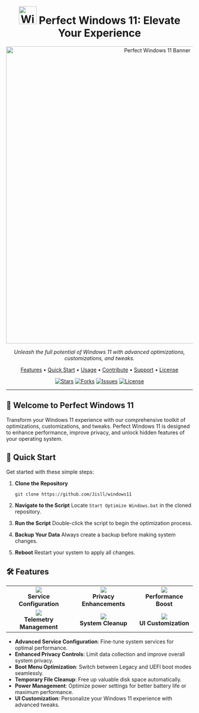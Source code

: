<h1 align="center">
  <img src="https://images.pling.com/img/00/00/64/66/02/1700514/11.png" width="48" alt="Windows 11 Logo">
  Perfect Windows 11: Elevate Your Experience
</h1>

<p align="center">
  <img src="https://raw.githubusercontent.com/Jisll/windows11/main/perfectwindows.png" alt="Perfect Windows 11 Banner" width="800">
</p>

<p align="center">
  <em>Unleash the full potential of Windows 11 with advanced optimizations, customizations, and tweaks.</em>
</p>

<p align="center">
  <a href="#-features">Features</a> •
  <a href="#-quick-start">Quick Start</a> •
  <a href="#-usage">Usage</a> •
  <a href="#-contribute">Contribute</a> •
  <a href="#-support">Support</a> •
  <a href="#-license">License</a>
</p>

<p align="center">
  <a href="https://github.com/Jisll/windows11/stargazers"><img src="https://img.shields.io/github/stars/Jisll/windows11?style=for-the-badge" alt="Stars"></a>
  <a href="https://github.com/Jisll/windows11/network/members"><img src="https://img.shields.io/github/forks/Jisll/windows11?style=for-the-badge" alt="Forks"></a>
  <a href="https://github.com/Jisll/windows11/issues"><img src="https://img.shields.io/github/issues/Jisll/windows11?style=for-the-badge" alt="Issues"></a>
  <a href="https://github.com/Jisll/windows11/blob/main/LICENSE.md"><img src="https://img.shields.io/github/license/Jisll/windows11?style=for-the-badge" alt="License"></a>
</p>

---

## 🌟 Welcome to Perfect Windows 11

Transform your Windows 11 experience with our comprehensive toolkit of optimizations, customizations, and tweaks. Perfect Windows 11 is designed to enhance performance, improve privacy, and unlock hidden features of your operating system.

## 🚀 Quick Start

Get started with these simple steps:

1. **Clone the Repository**
   ```
   git clone https://github.com/Jisll/windows11
   ```

2. **Navigate to the Script**
   Locate `Start Optimize Windows.bat` in the cloned repository.

3. **Run the Script**
   Double-click the script to begin the optimization process.

4. **Backup Your Data**
   Always create a backup before making system changes.

5. **Reboot**
   Restart your system to apply all changes.

## 🛠 Features

<table>
  <tr>
    <td align="center"><img src="https://img.icons8.com/color/48/000000/settings.png"/><br><b>Service Configuration</b></td>
    <td align="center"><img src="https://img.icons8.com/color/48/000000/privacy.png"/><br><b>Privacy Enhancements</b></td>
    <td align="center"><img src="https://img.icons8.com/color/48/000000/speed.png"/><br><b>Performance Boost</b></td>
  </tr>
  <tr>
    <td align="center"><img src="https://img.icons8.com/color/48/000000/delete-file.png"/><br><b>Telemetry Management</b></td>
    <td align="center"><img src="https://img.icons8.com/color/48/000000/broom.png"/><br><b>System Cleanup</b></td>
    <td align="center"><img src="https://img.icons8.com/color/48/000000/paint-palette.png"/><br><b>UI Customization</b></td>
  </tr>
</table>

- **Advanced Service Configuration**: Fine-tune system services for optimal performance.
- **Enhanced Privacy Controls**: Limit data collection and improve overall system privacy.
- **Boot Menu Optimization**: Switch between Legacy and UEFI boot modes seamlessly.
- **Temporary File Cleanup**: Free up valuable disk space automatically.
- **Power Management**: Optimize power settings for better battery life or maximum performance.
- **UI Customization**: Personalize your Windows 11 experience with advanced tweaks.